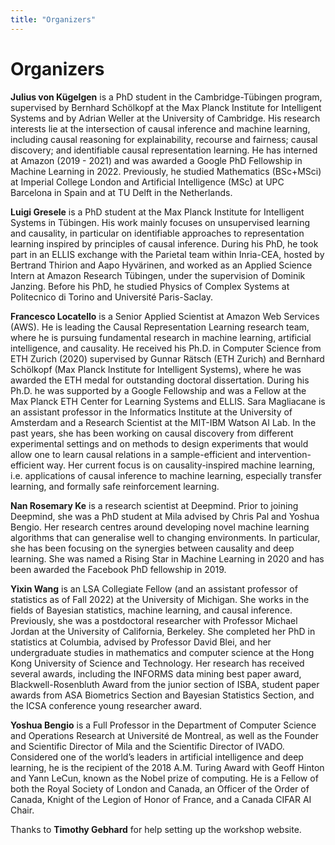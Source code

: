 ```yaml
---
title: "Organizers"
---
```


# Organizers

**Julius von Kügelgen** is a PhD student in the Cambridge-Tübingen program, supervised by Bernhard Schölkopf at the Max Planck Institute for Intelligent Systems and by Adrian Weller at the University of Cambridge. His research interests lie at the intersection of causal inference and machine learning, including causal reasoning for explainability, recourse and fairness; causal discovery; and identifiable causal representation learning. He has interned at Amazon (2019 - 2021) and was awarded a Google PhD Fellowship in Machine Learning in 2022. Previously, he studied Mathematics (BSc+MSci) at Imperial College London and Artificial Intelligence (MSc) at UPC Barcelona in Spain and at TU Delft in the Netherlands.

**Luigi Gresele** is a PhD student at the Max Planck Institute for Intelligent Systems in Tübingen. His work mainly focuses on unsupervised learning and causality, in particular on identifiable approaches to representation learning inspired by principles of causal inference. During his PhD, he took part in an ELLIS exchange with the Parietal team within Inria-CEA, hosted by Bertrand Thirion and Aapo Hyvärinen, and worked as an Applied Science Intern at Amazon Research Tübingen, under the supervision of Dominik Janzing. Before his PhD, he studied Physics of Complex Systems at Politecnico di Torino and Université Paris-Saclay.

**Francesco Locatello** is a Senior Applied Scientist at Amazon Web Services (AWS). He is leading the Causal Representation Learning research team, where he is pursuing fundamental research in machine learning, artificial intelligence, and causality. He received his Ph.D. in Computer Science from ETH Zurich (2020) supervised by Gunnar Rätsch (ETH Zurich) and Bernhard Schölkopf (Max Planck Institute for Intelligent Systems), where he was awarded the ETH medal for outstanding doctoral dissertation. During his Ph.D. he was supported by a Google Fellowship and was a Fellow at the Max Planck ETH Center for Learning Systems and ELLIS.
Sara Magliacane is an assistant professor in the Informatics Institute at the University of Amsterdam and a Research Scientist at the MIT-IBM Watson AI Lab. In the past years, she has been working on causal discovery from different experimental settings and on methods to design experiments that would allow one to learn causal relations in a sample-efficient and intervention-efficient way. Her current focus is on causality-inspired machine learning, i.e. applications of causal inference to machine learning,  especially transfer learning, and formally safe reinforcement learning.

**Nan Rosemary Ke** is a research scientist at Deepmind. Prior to joining Deepmind, she was a PhD student at Mila advised by Chris Pal and Yoshua Bengio. Her research centres around developing novel machine learning algorithms that can generalise well to changing environments. In particular, she has been focusing on the synergies between causality and deep learning. She was named a Rising Star in Machine Learning in 2020 and has been awarded the Facebook PhD fellowship in 2019.

**Yixin Wang** is an LSA Collegiate Fellow (and an assistant professor of statistics as of Fall 2022) at the University of Michigan. She works in the fields of Bayesian statistics, machine learning, and causal inference. Previously, she was a postdoctoral researcher with Professor Michael Jordan at the University of California, Berkeley. She completed her PhD in statistics at Columbia, advised by Professor David Blei, and her undergraduate studies in mathematics and computer science at the Hong Kong University of Science and Technology. Her research has received several awards, including the INFORMS data mining best paper award, Blackwell-Rosenbluth Award from the junior section of ISBA, student paper awards from ASA Biometrics Section and Bayesian Statistics Section, and the ICSA conference young researcher award.

**Yoshua Bengio** is a Full Professor in the Department of Computer Science and Operations Research at Université de Montreal, as well as the Founder and Scientific Director of Mila and the Scientific Director of IVADO. Considered one of the world’s leaders in artificial intelligence and deep learning, he is the recipient of the 2018 A.M. Turing Award with Geoff Hinton and Yann LeCun, known as the Nobel prize of computing. He is a Fellow of both the Royal Society of London and Canada, an Officer of the Order of Canada, Knight of the Legion of Honor of France, and a Canada CIFAR AI Chair.


Thanks to **Timothy Gebhard** for help setting up the workshop website.
